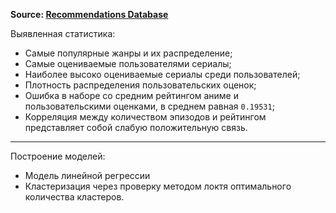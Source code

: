 **Source: [Recommendations Database](https://www.kaggle.com/datasets/CooperUnion/anime-recommendations-database)**

Выявленная статистика:
- Самые популярные жанры и их распределение;
- Самые оцениваемые пользователями сериалы;
- Наиболее высоко оцениваемые сериалы среди пользователей;
- Плотность распределения пользовательских оценок;
- Ошибка в наборе со средним рейтингом аниме и пользовательскими оценками, в среднем равная `0.19531`;
- Корреляция между количеством эпизодов и рейтингом представляет собой слабую положительную связь.

---
Построение моделей:
- Модель линейной регрессии
- Кластеризация через проверку методом локтя оптимального количества кластеров.




